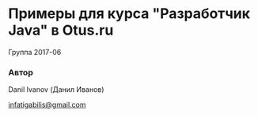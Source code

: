# Примеры для курса "Разработчик Java" в Otus.ru

Группа 2017-06

### Автор 
Danil Ivanov (Данил Иванов)

infatigabilis@gmail.com